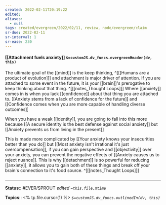 ```yaml
---
created: 2022-02-11T20:19:22 
edited: 
aliases:
  - null
tags: created/evergreen/2022/02/11, review, node/evergreen/claim
sr-due: 2022-02-11
sr-interval: 1
sr-ease: 230
---
```


#### [[Attachment fuels anxiety]] `$=customJS.dv_funcs.evergreenHeader(dv, this)`

The ultimate goal of the [[mind]] is the keep thinking,
^[[[Humans are a product of evolution]]]
and attachment is major driver of attention.
If you are attached to some event in the future, 
it is your [[brain]]'s prerogative to keep thinking about that thing.
^[[[notes_Thought Loops]]]
Where [[anxiety]] comes in is when you lack [[confidence]] about that thing you are attached to.
[[Anxiety stems from a lack of confidence for the future]] and 
[[Confidence comes when you are more capable of handling diverse outcomes]]

When you have a weak [[identity]], you are going to fall into this more because
[[A secure identity is the best defense against social anxiety]]
but
[[Anxiety prevents us from living in the present]]

This is made more complicated by
[[Your anxiety knows your insecurities better than you do]]
but
[[Most anxiety isn't irrational it's just overcompensation]],
if you can gain perspective and [[objectivity]] over your anxiety, 
you can prevent the negative effects of
[[Anxiety causes us to reject nuance]].
This is why [[detachment]] is so powerful for reducing [[anxiety]],
it allows you to gain both of these things and break off your brain's connection to it's food source.
^[[[notes_Thought Loops]]]

### <hr class="footnote"/>

**Status**:: #EVER/SPROUT
*edited `=this.file.mtime`*

**Topics**:: <% tp.file.cursor(1) %>
*`$=customJS.dv_funcs.outlinedIn(dv, this)`*
